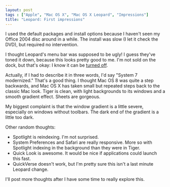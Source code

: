 ```yaml
---
layout: post
tags : ["Apple", "Mac OS X", "Mac OS X Leopard", "Impressions"]
title: "Leopard: First impressions"
---
```

I used the default packages and install options because I haven't seen my Office 2004 disc around in a while. The install was slow (I let it check the DVD), but required no intervention.

<!--more-->

I thought Leopard's menu bar was supposed to be ugly! I guess they've toned it down, because this looks pretty good to me. I'm not sold on the dock, but that's okay: I know it can be [turned off][1].

[1]: http://forums.macrumors.com/showthread.php?referrerid=59552&t=374120

Actually, if I had to describe it in three words, I'd say "System 7 modernized." That's a good thing. I thought Mac OS 8 was quite a step backwards, and Mac OS X has taken small but repeated steps back to the classic Mac look. Tiger is clean, with light backgrounds to its windows and a smooth gradient effect. Sheets are gorgeous.

My biggest complaint is that the window gradient is a little severe, especially on windows without toolbars. The dark end of the gradient is a little too dark.

Other random thoughts:

* Spotlight is reindexing. I'm not surprised.
* System Preferences and Safari are really responsive. More so with Spotlight indexing in the background than they were in Tiger.
* Quick Look is awesome. It would be nice if applications could launch this fast.
* QuickVerse doesn't work, but I'm pretty sure this isn't a last minute Leopard change.

I'll post more thoughts after I have some time to really explore this.